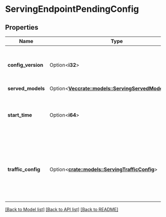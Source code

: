 # ServingEndpointPendingConfig

## Properties

Name | Type | Description | Notes
------------ | ------------- | ------------- | -------------
**config_version** | Option<**i32**> | The config version that the serving endpoint is currently serving. | [optional]
**served_models** | Option<[**Vec<crate::models::ServingServedModelOutput>**](ServingServedModelOutput.md)> |  | [optional]
**start_time** | Option<**i64**> | The timestamp when the update to the pending config started. | [optional]
**traffic_config** | Option<[**crate::models::ServingTrafficConfig**](ServingTrafficConfig.md)> | The traffic config defining how invocations to the serving endpoint should be routed. | [optional]

[[Back to Model list]](../README.md#documentation-for-models) [[Back to API list]](../README.md#documentation-for-api-endpoints) [[Back to README]](../README.md)


